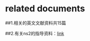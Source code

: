 # related documents   

##1.相关的英文文献资料共15篇  

##2.有关ns2的指导资料：[link](http://www.mathcs.emory.edu/~cheung/Courses/558-old/Syllabus/90-NS/)
